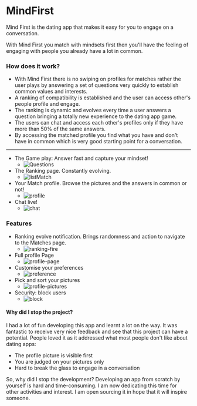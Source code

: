 # MindFirst

Mind First is the dating app that makes it easy for you to engage on a conversation.

With Mind First you match with mindsets first then you'll have the feeling of engaging with people you already have a lot in common.

### How does it work?

- With Mind First there is no swiping on profiles for matches rather the user plays by answering a set of questions very quickly to establish common values and interests.
- A ranking of compatibility is established and the user can access other's people profile and engage.
- The ranking is dynamic and evolves every time a user answers a question bringing a totally new experience to the dating app game.
- The users can chat and access each other's profiles only if they have more than 50% of the same answers.
- By accessing the matched profile you find what you have and don't have in common which is very good starting point for a conversation.
***
- The Game play: Answer fast and capture your mindset! 
  - ![Questions](./assets/ReadMe/question1.png)
- The Ranking page. Constantly evolving.
  - ![listMatch](./assets/ReadMe/listMatch.png)
- Your Match profile. Browse the pictures and the answers in common or not!
  - ![profile](./assets/ReadMe/astrid-profile.png)
- Chat live!
  - ![chat](./assets/ReadMe/chat.png)


### Features

- Ranking evolve notification. Brings randomness and action to navigate to the Matches page.
  - ![ranking-fire](./assets/ReadMe/fire.png)
- Full profile Page
  - ![profile-page](./assets/ReadMe/me-profile.png)
- Customise your preferences
  - ![preference](./assets/ReadMe/preference.png)
- Pick and sort your pictures
  - ![profile-pictures](./assets/ReadMe/profile-pictures.png)
- Security: block users
  - ![block](./assets/ReadMe/block.png)

#### Why did I stop the project?

I had a lot of fun developing this app and learnt a lot on the way. It was fantastic to receive very nice feedback and see that this project can have a potential. People loved it as it addressed what most people don't like about dating apps:
* The profile picture is visible first
* You are judged on your pictures only
* Hard to break the glass to engage in a conversation

So, why did I stop the development? Developing an app from scratch by yourself is hard and time-consuming. I am now dedicating this time for other activities and interest.
I am open sourcing it in hope that it will inspire someone.

